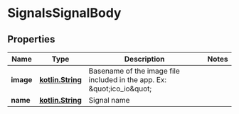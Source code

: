 # SignalsSignalBody

## Properties
Name | Type | Description | Notes
------------ | ------------- | ------------- | -------------
**image** | [**kotlin.String**](.md) | Basename of the image file included in the app. Ex: \&quot;ico_io\&quot;  | 
**name** | [**kotlin.String**](.md) | Signal name | 
